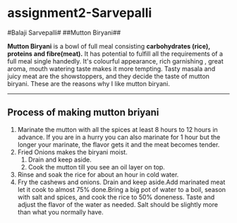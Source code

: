 # assignment2-Sarvepalli

#Balaji Sarvepalli#
##Mutton Biryani##

**Mutton Biryani** is a bowl of full meal consisting **carbohydrates (rice), proteins and fibre(meat).** It has potential to fulfill all the requirements of a full meal single handedly. It's colourful appearance, rich garnishing , great aroma, mouth watering taste makes it more tempting. Tasty masala and juicy meat are the showstoppers, and they decide the taste of mutton biryani. These are the reasons why I like mutton biryani.

---

## Process of making mutton briyani
  
  1. Marinate the mutton with all the spices at least 8 hours to 12 hours in advance. If you are in a hurry you can also marinate for 1 hour but the longer your marinate, the flavor gets it and the meat becomes tender.
  2. Fried Onions makes the biryani moist. 
     1. Drain and keep aside.
     2. Cook the mutton till you see an oil layer on top.
  3. Rinse and soak the rice for about an hour in cold water.
  4. Fry the cashews and onions. Drain and keep aside.Add marinated meat let it cook to almost 75% done.Bring a big pot of water to a boil, season with salt and spices, and cook the rice to 50% doneness. Taste and adjust the flavor of the water as needed. Salt should be slightly more than what you normally have.